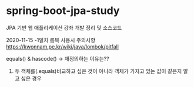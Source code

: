 # spring-boot-jpa-study
JPA 기반 웹 애플리케이션 강좌 개발 정리 및 소스코드


2020-11-15 -1일차
롬복 사용시 주의사항
https://kwonnam.pe.kr/wiki/java/lombok/pitfall

equals() & hascode() -> 재정의하는 이유는??
1. 두 객체를(.equals)비교하고 싶은 것이 아니라  객체가 가지고 있는 값이 같은지 알고 싶은 경우
